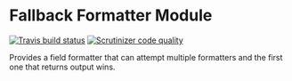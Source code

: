 # Fallback Formatter Module

[![Travis build status](https://img.shields.io/travis/drupal-media/fallback_formatter/8.x-1.x.svg)](https://travis-ci.org/drupal-media/fallback_formatter) [![Scrutinizer code quality](https://img.shields.io/scrutinizer/g/drupal-media/fallback_formatter/8.x-1.x.svg)](https://scrutinizer-ci.com/g/drupal-media/fallback_formatter)

Provides a field formatter that can attempt multiple formatters and the first one that returns output wins.
